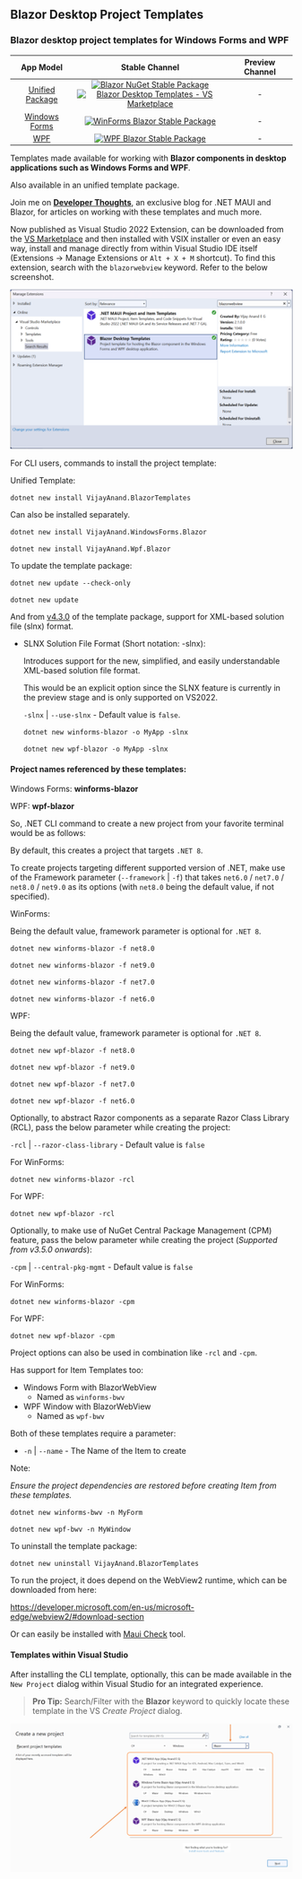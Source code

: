 ## Blazor Desktop Project Templates

### Blazor desktop project templates for Windows Forms and WPF

|App Model|Stable Channel|Preview Channel|
|:---:|:---:|:---:|
|[Unified Package](https://www.nuget.org/packages/VijayAnand.BlazorTemplates/)|[![Blazor NuGet Stable Package](https://badgen.net/nuget/v/VijayAnand.BlazorTemplates/?icon=nuget)](https://www.nuget.org/packages/VijayAnand.BlazorTemplates/)<br />[![Blazor Desktop Templates - VS Marketplace](https://badgen.net/vs-marketplace/v/egvijayanand.blazor-desktop-templates?icon=visualstudio)](https://marketplace.visualstudio.com/items?itemName=egvijayanand.blazor-desktop-templates)| - <!--[![Blazor NuGet Preview Package](https://badgen.net/nuget/v/VijayAnand.BlazorTemplates/pre?icon=nuget)](https://www.nuget.org/packages/VijayAnand.BlazorTemplates/absoluteLatest)-->|
|[Windows Forms](https://www.nuget.org/packages/VijayAnand.WindowsForms.Blazor/)|[![WinForms Blazor Stable Package](https://badgen.net/nuget/v/VijayAnand.WindowsForms.Blazor/?icon=nuget)](https://www.nuget.org/packages/VijayAnand.WindowsForms.Blazor/)| - <!--[![WinForms Blazor Preview Package](https://badgen.net/nuget/v/VijayAnand.WindowsForms.Blazor/pre?icon=nuget)](https://www.nuget.org/packages/VijayAnand.WindowsForms.Blazor/absoluteLatest)-->|
|[WPF](https://www.nuget.org/packages/VijayAnand.Wpf.Blazor/)|[![WPF Blazor Stable Package](https://badgen.net/nuget/v/VijayAnand.Wpf.Blazor/?icon=nuget)](https://www.nuget.org/packages/VijayAnand.Wpf.Blazor/)| - <!--[![WPF Blazor Preview Package](https://badgen.net/nuget/v/VijayAnand.Wpf.Blazor/pre?icon=nuget)](https://www.nuget.org/packages/VijayAnand.Wpf.Blazor/absoluteLatest)-->|

Templates made available for working with **Blazor components in desktop applications such as Windows Forms and WPF**.

Also available in an unified template package.

Join me on [**Developer Thoughts**](https://egvijayanand.in/), an exclusive blog for .NET MAUI and Blazor, for articles on working with these templates and much more.

Now published as Visual Studio 2022 Extension, can be downloaded from the [VS Marketplace](https://marketplace.visualstudio.com/items?itemName=egvijayanand.blazor-desktop-templates) and then installed with VSIX installer or even an easy way, install and manage directly from within Visual Studio IDE itself (Extensions -> Manage Extensions or `Alt + X + M` shortcut). To find this extension, search with the `blazorwebview` keyword. Refer to the below screenshot.

![Visual Studio – Manage Extensions (Blazor Desktop Templates in focus)](./images/vs-manage-extensions.png)

For CLI users, commands to install the project template:

Unified Template:

```shell
dotnet new install VijayAnand.BlazorTemplates
```

Can also be installed separately.

```shell
dotnet new install VijayAnand.WindowsForms.Blazor
```

```shell
dotnet new install VijayAnand.Wpf.Blazor
```

To update the template package:

```shell
dotnet new update --check-only
```
```shell
dotnet new update
```

And from [v4.3.0](https://www.nuget.org/packages/VijayAnand.BlazorTemplates/4.3.0) of the template package, support for XML-based solution file (slnx) format.

* SLNX Solution File Format (Short notation: -slnx):

  Introduces support for the new, simplified, and easily understandable XML-based solution file format.

  This would be an explicit option since the SLNX feature is currently in the preview stage and is only supported on VS2022.

  `-slnx` | `--use-slnx` - Default value is `false`.

  ```shell
  dotnet new winforms-blazor -o MyApp -slnx
  ```

  ```shell
  dotnet new wpf-blazor -o MyApp -slnx
  ```

#### Project names referenced by these templates:

Windows Forms: **winforms-blazor**

WPF: **wpf-blazor**

So, .NET CLI command to create a new project from your favorite terminal would be as follows:

By default, this creates a project that targets `.NET 8`.

To create projects targeting different supported version of .NET, make use of the Framework parameter (`--framework` | `-f`) that takes `net6.0` / `net7.0` / `net8.0` / `net9.0` as its options (with `net8.0` being the default value, if not specified).

WinForms:

Being the default value, framework parameter is optional for `.NET 8`.

```shell
dotnet new winforms-blazor -f net8.0
```

```shell
dotnet new winforms-blazor -f net9.0
```

```shell
dotnet new winforms-blazor -f net7.0
```

```shell
dotnet new winforms-blazor -f net6.0
```

WPF:

Being the default value, framework parameter is optional for `.NET 8`.

```shell
dotnet new wpf-blazor -f net8.0
```

```shell
dotnet new wpf-blazor -f net9.0
```

```shell
dotnet new wpf-blazor -f net7.0
```

```shell
dotnet new wpf-blazor -f net6.0
```

Optionally, to abstract Razor components as a separate Razor Class Library (RCL), pass the below parameter while creating the project:

`-rcl` | `--razor-class-library` - Default value is `false`

For WinForms:

```shell
dotnet new winforms-blazor -rcl
```

For WPF:

```shell
dotnet new wpf-blazor -rcl
```

Optionally, to make use of NuGet Central Package Management (CPM) feature, pass the below parameter while creating the project (_Supported from v3.5.0 onwards_):

`-cpm` | `--central-pkg-mgmt` - Default value is `false`

For WinForms:

```shell
dotnet new winforms-blazor -cpm
```

For WPF:

```shell
dotnet new wpf-blazor -cpm
```

Project options can also be used in combination like `-rcl` and `-cpm`.

Has support for Item Templates too:

* Windows Form with BlazorWebView
  - Named as `winforms-bwv`
* WPF Window with BlazorWebView
  - Named as `wpf-bwv`

Both of these templates require a parameter:

* `-n` | `--name` - The Name of the Item to create

<!--
* `-na` | `--namespace` - The Namespace for the Item to create
-->

Note:

*Ensure the project dependencies are restored before creating Item from these templates.*

<!--
*While working with .NET 7 or higher SDK, the namespace parameter in short notation needs to be passed as `-p:na` (i.e., it needs to be prefixed with `-p:`).*
-->

```shell
dotnet new winforms-bwv -n MyForm
```

```shell
dotnet new wpf-bwv -n MyWindow
```

To uninstall the template package:

```shell
dotnet new uninstall VijayAnand.BlazorTemplates
```

To run the project, it does depend on the WebView2 runtime, which can be downloaded from here:

https://developer.microsoft.com/en-us/microsoft-edge/webview2/#download-section

Or can easily be installed with [Maui Check](https://github.com/Redth/dotnet-maui-check) tool.

#### Templates within Visual Studio

After installing the CLI template, optionally, this can be made available in the `New Project` dialog within Visual Studio for an integrated experience.

> **Pro Tip:** Search/Filter with the **Blazor** keyword to quickly locate these template in the VS _Create Project_ dialog.

![Blazor Desktop Project Templates within Visual Studio 2022](./images/blazor-desktop-templates.png)

<!--
Users on VS2019 (ver. 16.8+) need to enable the option as shown in the below screenshot (Tools -> Options / `Alt + T + O`) and then restart the Visual Studio instance for this to take effect.

_And in case of Visual Studio 2022, the option of listing the installed .NET CLI templates within IDE is enabled by default._

![CLI Project Templates within Visual Studio 2019](./images/cli-templates-option-enable.png)
-->
